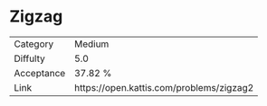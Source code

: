# Zigzag

<table>
    <tr>
        <td>Category</td>
        <td>Medium</td>
    </tr>
    <tr>
        <td>Diffulty</td>
        <td>5.0</td>
    </tr>
    <tr>
        <td>Acceptance</td>
        <td>37.82 %</td>
    </tr>
    <tr>
        <td>Link</td>
        <td>https://open.kattis.com/problems/zigzag2</td>
    </tr>
</table>